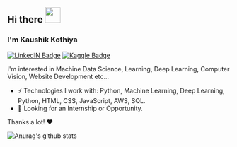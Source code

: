 ## Hi there <img src="https://raw.githubusercontent.com/MartinHeinz/MartinHeinz/master/wave.gif" width="35px">

### I'm Kaushik Kothiya

<!-- ![](https://komarev.com/ghpvc/?username=kaushikk25&label=View+Counter) -->

[![LinkedIN Badge](https://img.shields.io/badge/LinkdeIN-Kaushik-blue)](https://www.linkedin.com/in/kaushik-kothiya) 
[![Kaggle Badge](https://img.shields.io/badge/Kaggle-Kaushik-yellowgreen)](https://www.kaggle.com/kaushikkothiya/)


I'm interested in Machine  Data Science, Learning, Deep Learning, Computer Vision, Website Development etc...<br/>
- ⚡️ Technologies I work with: Python, Machine Learning, Deep Learning, Python, HTML, CSS, JavaScript, AWS, SQL.
- 👯 Looking for an Internship or Opportunity.

Thanks a lot! ❤️

![Anurag's github stats](https://github-readme-stats.vercel.app/api?username=kaushikk25&theme=nightowl&show_icons=true)
